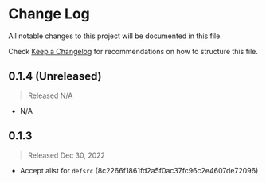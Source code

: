 # Change Log

All notable changes to this project will be documented in this file.

Check [Keep a Changelog](http://keepachangelog.com/) for recommendations on how to structure this file.


## 0.1.4 (Unreleased)
> Released N/A

* N/A

## 0.1.3
> Released Dec 30, 2022

* Accept alist for `defsrc` (8c2266f1861fd2a5f0ac37fc96c2e4607de72096)

